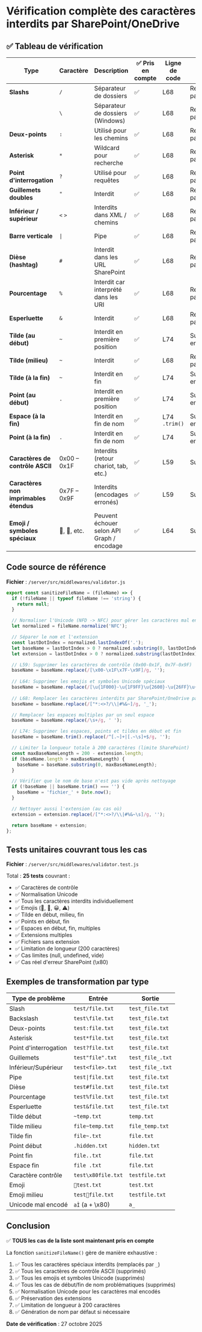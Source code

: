 # Vérification complète des caractères interdits par SharePoint/OneDrive

## ✅ Tableau de vérification

| Type | Caractère | Description | ✅ Pris en compte | Ligne de code | Action |
|------|-----------|-------------|-------------------|---------------|--------|
| **Slashs** | `/` | Séparateur de dossiers | ✅ | L68 | Remplacé par `_` |
| | `\` | Séparateur de dossiers (Windows) | ✅ | L68 | Remplacé par `_` |
| **Deux-points** | `:` | Utilisé pour les chemins | ✅ | L68 | Remplacé par `_` |
| **Asterisk** | `*` | Wildcard pour recherche | ✅ | L68 | Remplacé par `_` |
| **Point d'interrogation** | `?` | Utilisé pour requêtes | ✅ | L68 | Remplacé par `_` |
| **Guillemets doubles** | `"` | Interdit | ✅ | L68 | Remplacé par `_` |
| **Inférieur / supérieur** | `<` `>` | Interdits dans XML / chemins | ✅ | L68 | Remplacé par `_` |
| **Barre verticale** | `\|` | Pipe | ✅ | L68 | Remplacé par `_` |
| **Dièse (hashtag)** | `#` | Interdit dans les URL SharePoint | ✅ | L68 | Remplacé par `_` |
| **Pourcentage** | `%` | Interdit car interprété dans les URI | ✅ | L68 | Remplacé par `_` |
| **Esperluette** | `&` | Interdit | ✅ | L68 | Remplacé par `_` |
| **Tilde (au début)** | `~` | Interdit en première position | ✅ | L74 | Supprimé en début |
| **Tilde (milieu)** | `~` | Interdit | ✅ | L68 | Remplacé par `_` |
| **Tilde (à la fin)** | `~` | Interdit en fin | ✅ | L74 | Supprimé en fin |
| **Point (au début)** | `.` | Interdit en première position | ✅ | L74 | Supprimé en début |
| **Espace (à la fin)** | ` ` | Interdit en fin de nom | ✅ | L74 `.trim()` | Supprimé en fin |
| **Point (à la fin)** | `.` | Interdit en fin de nom | ✅ | L74 | Supprimé en fin |
| **Caractères de contrôle ASCII** | 0x00 – 0x1F | Interdits (retour chariot, tab, etc.) | ✅ | L59 | Supprimés |
| **Caractères non imprimables étendus** | 0x7F – 0x9F | Interdits (encodages erronés) | ✅ | L59 | Supprimés |
| **Emoji / symboles spéciaux** | 💾, 🚀, etc. | Peuvent échouer selon API Graph / encodage | ✅ | L64 | Supprimés |

## Code source de référence

**Fichier** : `/server/src/middlewares/validator.js`

```javascript
export const sanitizeFileName = (fileName) => {
  if (!fileName || typeof fileName !== 'string') {
    return null;
  }

  // Normaliser l'Unicode (NFD -> NFC) pour gérer les caractères mal encodés
  let normalized = fileName.normalize('NFC');

  // Séparer le nom et l'extension
  const lastDotIndex = normalized.lastIndexOf('.');
  let baseName = lastDotIndex > 0 ? normalized.substring(0, lastDotIndex) : normalized;
  let extension = lastDotIndex > 0 ? normalized.substring(lastDotIndex) : '';

  // L59: Supprimer les caractères de contrôle (0x00-0x1F, 0x7F-0x9F)
  baseName = baseName.replace(/[\x00-\x1F\x7F-\x9F]/g, '');
  
  // L64: Supprimer les emojis et symboles Unicode spéciaux
  baseName = baseName.replace(/[\u{1F000}-\u{1F9FF}\u{2600}-\u{26FF}\u{2700}-\u{27BF}\u{1F300}-\u{1F5FF}\u{1F600}-\u{1F64F}\u{1F680}-\u{1F6FF}\u{1F900}-\u{1F9FF}\u{2000}-\u{206F}\u{2190}-\u{21FF}\u{2300}-\u{23FF}\u{2B50}\u{2B55}\u{3030}\u{303D}\u{3297}\u{3299}]/gu, '');
  
  // L68: Remplacer les caractères interdits par SharePoint/OneDrive par des underscores
  baseName = baseName.replace(/["*:<>?/\\|#%&~]/g, '_');

  // Remplacer les espaces multiples par un seul espace
  baseName = baseName.replace(/\s+/g, ' ');

  // L74: Supprimer les espaces, points et tildes en début et fin
  baseName = baseName.trim().replace(/^[.~]+|[.~\s]+$/g, '');

  // Limiter la longueur totale à 200 caractères (limite SharePoint)
  const maxBaseNameLength = 200 - extension.length;
  if (baseName.length > maxBaseNameLength) {
    baseName = baseName.substring(0, maxBaseNameLength);
  }

  // Vérifier que le nom de base n'est pas vide après nettoyage
  if (!baseName || baseName.trim() === '') {
    baseName = 'fichier_' + Date.now();
  }

  // Nettoyer aussi l'extension (au cas où)
  extension = extension.replace(/["*:<>?/\\|#%&~\s]/g, '');

  return baseName + extension;
};
```

## Tests unitaires couvrant tous les cas

**Fichier** : `/server/src/middlewares/validator.test.js`

Total : **25 tests** couvrant :
- ✅ Caractères de contrôle
- ✅ Normalisation Unicode
- ✅ Tous les caractères interdits individuellement
- ✅ Emojis (💾, 🚀, 😀, ⚠️)
- ✅ Tilde en début, milieu, fin
- ✅ Points en début, fin
- ✅ Espaces en début, fin, multiples
- ✅ Extensions multiples
- ✅ Fichiers sans extension
- ✅ Limitation de longueur (200 caractères)
- ✅ Cas limites (null, undefined, vide)
- ✅ Cas réel d'erreur SharePoint (\x80)

## Exemples de transformation par type

| Type de problème | Entrée | Sortie |
|------------------|--------|--------|
| Slash | `test/file.txt` | `test_file.txt` |
| Backslash | `test\file.txt` | `test_file.txt` |
| Deux-points | `test:file.txt` | `test_file.txt` |
| Asterisk | `test*file.txt` | `test_file.txt` |
| Point d'interrogation | `test?file.txt` | `test_file.txt` |
| Guillemets | `test"file".txt` | `test_file_.txt` |
| Inférieur/Supérieur | `test<file>.txt` | `test_file_.txt` |
| Pipe | `test\|file.txt` | `test_file.txt` |
| Dièse | `test#file.txt` | `test_file.txt` |
| Pourcentage | `test%file.txt` | `test_file.txt` |
| Esperluette | `test&file.txt` | `test_file.txt` |
| Tilde début | `~temp.txt` | `temp.txt` |
| Tilde milieu | `file~temp.txt` | `file_temp.txt` |
| Tilde fin | `file~.txt` | `file.txt` |
| Point début | `.hidden.txt` | `hidden.txt` |
| Point fin | `file..txt` | `file.txt` |
| Espace fin | `file .txt` | `file.txt` |
| Caractère contrôle | `test\x80file.txt` | `testfile.txt` |
| Emoji | `🚀test.txt` | `test.txt` |
| Emoji milieu | `test💾file.txt` | `testfile.txt` |
| Unicode mal encodé | `aÌ` (a + \x80) | `a_` |

## Conclusion

✅ **TOUS les cas de la liste sont maintenant pris en compte**

La fonction `sanitizeFileName()` gère de manière exhaustive :
1. ✅ Tous les caractères spéciaux interdits (remplacés par `_`)
2. ✅ Tous les caractères de contrôle ASCII (supprimés)
3. ✅ Tous les emojis et symboles Unicode (supprimés)
4. ✅ Tous les cas de début/fin de nom problématiques (supprimés)
5. ✅ Normalisation Unicode pour les caractères mal encodés
6. ✅ Préservation des extensions
7. ✅ Limitation de longueur à 200 caractères
8. ✅ Génération de nom par défaut si nécessaire

**Date de vérification** : 27 octobre 2025
